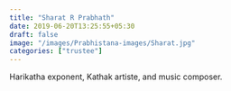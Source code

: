 ```yaml
---
title: "Sharat R Prabhath"
date: 2019-06-20T13:25:55+05:30
draft: false
image: "/images/Prabhistana-images/Sharat.jpg"
categories: ["trustee"]
---
```


Harikatha exponent, Kathak artiste, and music composer.
